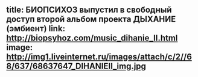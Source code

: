 title: БИОПСИХОЗ выпустил в свободный доступ второй альбом проекта ДЫХАНИЕ (эмбиент)
link: http://biopsyhoz.com/music_dihanie_II.html
image: http://img1.liveinternet.ru/images/attach/c/2//68/637/68637647_DIHANIEII_img.jpg
---
